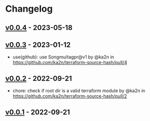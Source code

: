 # Changelog

## [v0.0.4](https://github.com/ka2n/terraform-source-hash/compare/v0.0.3...v0.0.4) - 2023-05-18

## [v0.0.3](https://github.com/ka2n/terraform-source-hash/compare/v0.0.2...v0.0.3) - 2023-01-12
- use(github): use Songmu/tagpr@v1 by @ka2n in https://github.com/ka2n/terraform-source-hash/pull/4

## [v0.0.2](https://github.com/ka2n/terraform-source-hash/compare/v0.0.1...v0.0.2) - 2022-09-21
- chore: check if root dir is a valid terraform module by @ka2n in https://github.com/ka2n/terraform-source-hash/pull/2

## [v0.0.1](https://github.com/ka2n/terraform-source-hash/commits/v0.0.1) - 2022-09-21
